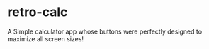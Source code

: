# retro-calc
A Simple calculator app whose buttons were perfectly designed to maximize all screen sizes!
